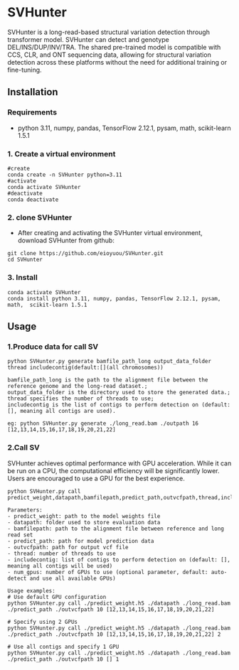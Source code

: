 # SVHunter
SVHunter is a long-read-based structural variation detection through transformer model.
SVHunter can detect and genotype DEL/INS/DUP/INV/TRA.
The shared pre-trained model is compatible with CCS, CLR, and ONT sequencing data, allowing for structural variation detection across these platforms without the need for additional training or fine-tuning.

## Installation
### Requirements
* python 3.11, numpy, pandas, TensorFlow 2.12.1, pysam, math,  scikit-learn 1.5.1
### 1. Create a virtual environment  
```
#create
conda create -n SVHunter python=3.11
#activate
conda activate SVHunter
#deactivate
conda deactivate
```   
### 2. clone SVHunter
* After creating and activating the SVHunter virtual environment, download SVHunter from github:
```　 
git clone https://github.com/eioyuou/SVHunter.git
cd SVHunter
```
### 3. Install 
```　
conda activate SVHunter
conda install python 3.11, numpy, pandas, TensorFlow 2.12.1, pysam, math,  scikit-learn 1.5.1
```
## Usage
### 1.Produce data for call SV
```　 
python SVHunter.py generate bamfile_path_long output_data_folder thread includecontig(default:[](all chromosomes))
    
bamfile_path_long is the path to the alignment file between the reference genome and the long-read dataset.;    
output_data_folder is the directory used to store the generated data.;  
thread specifies the number of threads to use;  
includecontig is the list of contigs to perform detection on (default: [], meaning all contigs are used).
   
eg: python SVHunter.py generate ./long_read.bam ./outpath 16 [12,13,14,15,16,17,18,19,20,21,22] 

``` 
### 2.Call SV 

SVHunter achieves optimal performance with GPU acceleration. While it can be run on a CPU, the computational efficiency will be significantly lower. Users are encouraged to use a GPU for the best experience.
```　 
python SVHunter.py call predict_weight,datapath,bamfilepath,predict_path,outvcfpath,thread,includecontig,num_gpus

Parameters:
- predict_weight: path to the model weights file
- datapath: folder used to store evaluation data 
- bamfilepath: path to the alignment file between reference and long read set
- predict_path: path for model prediction data
- outvcfpath: path for output vcf file
- thread: number of threads to use
- includecontig: list of contigs to perform detection on (default: [], meaning all contigs will be used)
- num_gpus: number of GPUs to use (optional parameter, default: auto-detect and use all available GPUs)

Usage examples:
# Use default GPU configuration
python SVHunter.py call ./predict_weight.h5 ./datapath ./long_read.bam ./predict_path ./outvcfpath 10 [12,13,14,15,16,17,18,19,20,21,22]

# Specify using 2 GPUs
python SVHunter.py call ./predict_weight.h5 ./datapath ./long_read.bam ./predict_path ./outvcfpath 10 [12,13,14,15,16,17,18,19,20,21,22] 2

# Use all contigs and specify 1 GPU
python SVHunter.py call ./predict_weight.h5 ./datapath ./long_read.bam ./predict_path ./outvcfpath 10 [] 1  
```  


